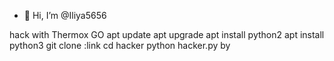 - 👋 Hi, I’m @Iliya5656

hack with Thermox 
GO
apt update 
apt upgrade 
apt install python2 
apt install python3
git clone :link 
cd hacker
python hacker.py
by
